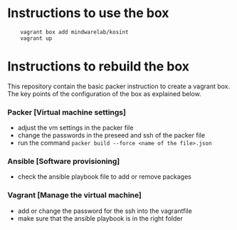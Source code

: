 
# Instructions to use the box
```
    vagrant box add mindwarelab/kosint
    vagrant up
``` 
# Instructions to rebuild the box
This repository contain the basic packer instruction to create a vagrant box. The key points of the configuration of the box as explained below. 
### Packer [Virtual machine settings]
- adjust the vm settings in the packer file
- change the passwords in the preseed and ssh of the packer file
- run the command ```packer build --force <name of the file>.json```
### Ansible [Software provisioning]
- check the ansible playbook file to add or remove packages
### Vagrant [Manage the virtual machine]
- add or change the password for the ssh into the vagrantfile
- make sure that the ansible playbook is in the right folder
